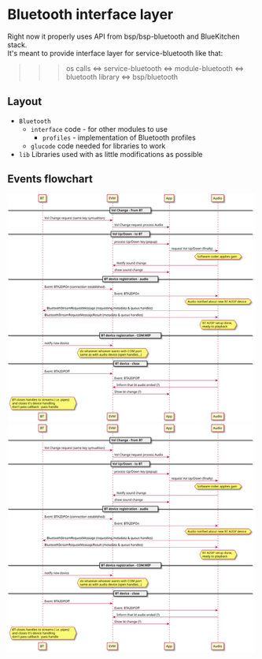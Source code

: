 # Bluetooth interface layer


Right now it properly uses API from bsp/bsp-bluetooth and BlueKitchen stack.  
It's meant to provide interface layer for service-bluetooth like that:
>>> os calls <=> service-bluetooth <=> module-bluetooth <=> bluetooth library
>>>                                                     <=> bsp/bluetooth

## Layout
* `Bluetooth`
    * `interface` code - for other modules to use
        * `profiles` - implementation of Bluetooth profiles
    * `glucode` code needed for libraries to work
* `lib`
    Libraries used with as little modifications as possible

## Events flowchart
![Flowchart](./flowchart.svg)
<img src="./flowchart.svg">

